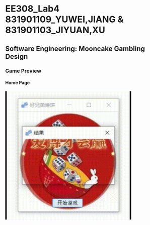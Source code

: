 # EE308_Lab4 831901109_YUWEI,JIANG & 831901103_JIYUAN,XU
## Software Engineering: Mooncake Gambling Design

### Game Preview
#### Home Page
<img src="EE308_Lab4_YUWEI,JIANG & JIYUAN,XU/动图展示.gif" width="400">
